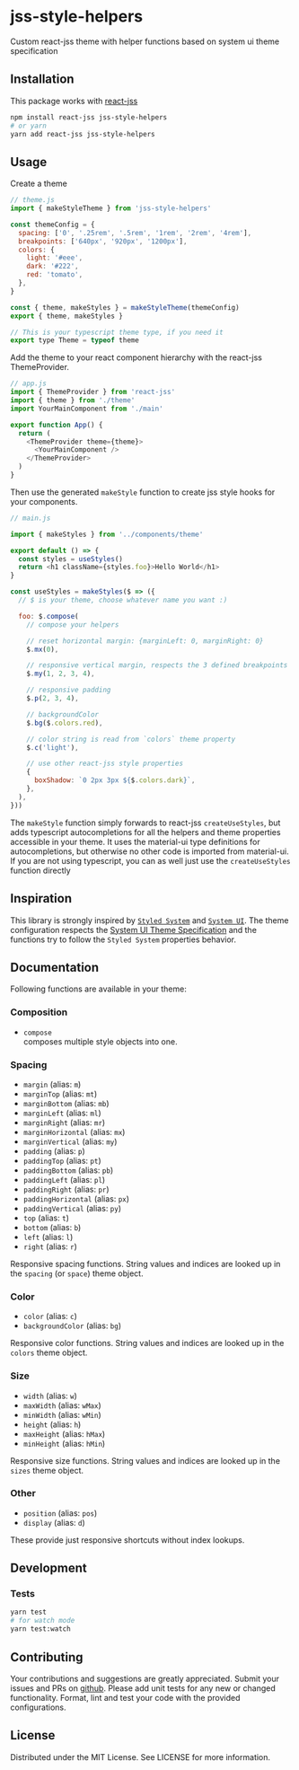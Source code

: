 # jss-style-helpers

Custom react-jss theme with helper functions based on system ui theme
specification

## Installation

This package works with [react-jss](https://www.npmjs.com/package/react-jss)

```bash
npm install react-jss jss-style-helpers
# or yarn
yarn add react-jss jss-style-helpers
```

## Usage

Create a theme

```javascript
// theme.js
import { makeStyleTheme } from 'jss-style-helpers'

const themeConfig = {
  spacing: ['0', '.25rem', '.5rem', '1rem', '2rem', '4rem'],
  breakpoints: ['640px', '920px', '1200px'],
  colors: {
    light: '#eee',
    dark: '#222',
    red: 'tomato',
  },
}

const { theme, makeStyles } = makeStyleTheme(themeConfig)
export { theme, makeStyles }

// This is your typescript theme type, if you need it
export type Theme = typeof theme
```

Add the theme to your react component hierarchy with the react-jss
ThemeProvider.

```javascript
// app.js
import { ThemeProvider } from 'react-jss'
import { theme } from './theme'
import YourMainComponent from './main'

export function App() {
  return (
    <ThemeProvider theme={theme}>
      <YourMainComponent />
    </ThemeProvider>
  )
}
```

Then use the generated `makeStyle` function to create jss style hooks for your
components.

```javascript
// main.js

import { makeStyles } from '../components/theme'

export default () => {
  const styles = useStyles()
  return <h1 className={styles.foo}>Hello World</h1>
}

const useStyles = makeStyles($ => ({
  // $ is your theme, choose whatever name you want :)

  foo: $.compose(
    // compose your helpers

    // reset horizontal margin: {marginLeft: 0, marginRight: 0}
    $.mx(0),

    // responsive vertical margin, respects the 3 defined breakpoints
    $.my(1, 2, 3, 4),

    // responsive padding
    $.p(2, 3, 4),

    // backgroundColor
    $.bg($.colors.red),

    // color string is read from `colors` theme property
    $.c('light'),

    // use other react-jss style properties
    {
      boxShadow: `0 2px 3px ${$.colors.dark}`,
    },
  ),
}))
```

The `makeStyle` function simply forwards to react-jss `createUseStyles`, but
adds typescript autocompletions for all the helpers and theme properties
accessible in your theme. It uses the material-ui type definitions for
autocompletions, but otherwise no other code is imported from material-ui. If
you are not using typescript, you can as well just use the `createUseStyles`
function directly

## Inspiration

This library is strongly inspired by
[`Styled System`](https://styled-system.com/) and
[`System UI`](https://system-ui.com/). The theme configuration respects the
[System UI Theme Specification](https://system-ui.com/theme) and the functions
try to follow the `Styled System` properties behavior.

## Documentation

Following functions are available in your theme:

### Composition

- `compose`  
   composes multiple style objects into one.

### Spacing

- `margin` (alias: `m`)
- `marginTop` (alias: `mt`)
- `marginBottom` (alias: `mb`)
- `marginLeft` (alias: `ml`)
- `marginRight` (alias: `mr`)
- `marginHorizontal` (alias: `mx`)
- `marginVertical` (alias: `my`)
- `padding` (alias: `p`)
- `paddingTop` (alias: `pt`)
- `paddingBottom` (alias: `pb`)
- `paddingLeft` (alias: `pl`)
- `paddingRight` (alias: `pr`)
- `paddingHorizontal` (alias: `px`)
- `paddingVertical` (alias: `py`)
- `top` (alias: `t`)
- `bottom` (alias: `b`)
- `left` (alias: `l`)
- `right` (alias: `r`)

Responsive spacing functions. String values and indices are looked up in the
`spacing` (or `space`) theme object.

### Color

- `color` (alias: `c`)
- `backgroundColor` (alias: `bg`)

Responsive color functions. String values and indices are looked up in the
`colors` theme object.

### Size

- `width` (alias: `w`)
- `maxWidth` (alias: `wMax`)
- `minWidth` (alias: `wMin`)
- `height` (alias: `h`)
- `maxHeight` (alias: `hMax`)
- `minHeight` (alias: `hMin`)

Responsive size functions. String values and indices are looked up in the
`sizes` theme object.

### Other

- `position` (alias: `pos`)
- `display` (alias: `d`)

These provide just responsive shortcuts without index lookups.

## Development

### Tests

```bash
yarn test
# for watch mode
yarn test:watch
```

## Contributing

Your contributions and suggestions are greatly appreciated. Submit your issues
and PRs on [github](https://github.com/trival/jss-style-helpers). Please add
unit tests for any new or changed functionality. Format, lint and test your code
with the provided configurations.

## License

Distributed under the MIT License. See LICENSE for more information.
